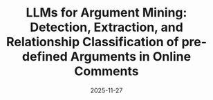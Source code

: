 ---
title: "LLMs for Argument Mining: Detection, Extraction, and Relationship Classification of pre-defined Arguments in Online Comments"
collection: publications
permalink: /publication/llm-arg-min.md
#excerpt: 'This paper is about the number 1. The number 2 is left for future work.'
date: 2025-11-27 # Adjusted date to reflect ALTA 2025 conference time (Nov 27-28)
venue: 'ALTA 2025' # Updated to the accepted conference
accepted: true # <--- ADD THIS LINE to flag it as accepted
paperurl: 'https://arxiv.org/abs/2505.22956'
#citation: 'Guida, M. et al (2025). &quot;Paper Title Number 1.&quot; <i>Journal 1</i>. 1(1).'
---